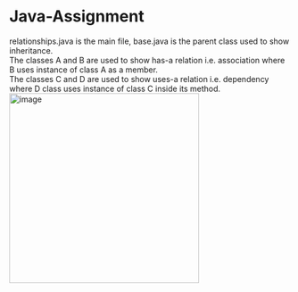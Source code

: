 # Java-Assignment
relationships.java is the main file, base.java is the parent class used to show inheritance.<br>
The classes A and B are used to show has-a relation i.e. association where B uses instance of class A as a member.<br>
The classes C and D are used to show uses-a relation i.e. dependency where D class uses instance of class C inside its method.<br>
<img width="340" alt="image" src="https://github.com/pickry/Java-Assignment/assets/88043069/d52bee8a-3e3f-47d1-b8c4-08e3667a98d9">

